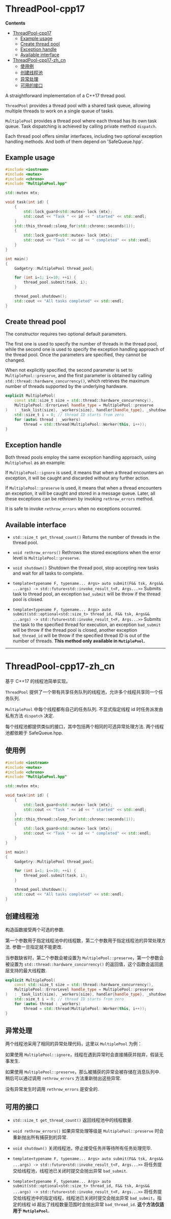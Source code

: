 # ThreadPool-cpp17

**Contents**  
- [ThreadPool-cpp17](#threadpool-cpp17)
  - [Example usage](#example-usage)
  - [Create thread pool](#create-thread-pool)
  - [Exception handle](#exception-handle)
  - [Available interface](#available-interface)
- [ThreadPool-cpp17-zh\_cn](#threadpool-cpp17-zh_cn)
  - [使用例](#使用例)
  - [创建线程池](#创建线程池)
  - [异常处理](#异常处理)
  - [可用的接口](#可用的接口)

A straightforward implementation of a C++17 thread pool.

`ThreadPool` provides a thread pool with a shared task queue, allowing multiple threads to work on a single queue of tasks.

`MultiplePool` provides a thread pool where each thread has its own task queue. Task dispatching is achieved by calling private method `dispatch`.

Each thread pool offers similar interfaces, including two optional exception handling methods. And both of them depend on 'SafeQueue.hpp'.

## Example usage
```cpp
#include <iostream>
#include <mutex>
#include <chrono>
#include "MultiplePool.hpp"

std::mutex mtx;

void task(int id) {
    {
        std::lock_guard<std::mutex> lock {mtx};
        std::cout << "Task " << id << " started" << std::endl;
    }
    std::this_thread::sleep_for(std::chrono::seconds(1));
    {
        std::lock_guard<std::mutex> lock {mtx};
        std::cout << "Task " << id << " completed" << std::endl;
    }
}

int main()
{
    Gadgetry::MultiplePool thread_pool;

    for (int i=1; i<=10; ++i) {
        thread_pool.submit(task, i);
    }

    thread_pool.shutdown();
    std::cout << "All tasks completed" << std::endl;
}
```

## Create thread pool
The constructor requires two optional default parameters.

The first one is used to specify the number of threads in the thread pool, while the second one is used to specify the exception handling approach of the thread pool. Once the parameters are specified, they cannot be changed.

When not explicitly specified, the second parameter is set to `MultiplePool::preserve`, and the first parameter is obtained by calling `std::thread::hardware_concurrency()`, which retrieves the maximum number of threads supported by the underlying hardware.
```cpp
explicit MultiplePool(
    const std::size_t size = std::thread::hardware_concurrency(),
    MultiplePool::ErrorLevel handle_type = MultiplePool::preserve
)   : _task_list{size}, _workers{size}, handler{handle_type}, _shutdown{false}, _stop_submit{false} {
    std::size_t i = 0; // thread ID starts from zero
    for (auto& thread : _workers)
        thread = std::thread(MultiplePool::Worker(this, i++));
}
```

## Exception handle
Both thread pools employ the same exception handling approach, using `MultiplePool` as an example:

If `MultiplePool::ignore` is used, it means that when a thread encounters an exception, it will be caught and discarded without any further action.

If `MultiplePool::preserve` is used, it means that when a thread encounters an exception, it will be caught and stored in a message queue. Later, all these exceptions can be rethrown by invoking `rethrow_errors` method.

It is safe to invoke `rethrow_errors` when no exceptions occurred.

## Available interface
- `std::size_t get_thread_count()`
  Returns the number of threads in the thread pool.

- `void rethrow_errors()`
  Rethrows the stored exceptions when the error level is `MultiplePool::preserve`.

- `void shutdown()`
  Shutdown the thread pool, stop accepting new tasks and wait for all tasks to complete.

- `template<typename F, typename... Args> auto submit(F&& tsk, Args&& ...args) -> std::future<std::invoke_result_t<F, Args...>>`
  Submits task to thread pool, an exception `bad_submit` will be throw if the thread pool is closed.

- `template<typename F, typename... Args> auto submit(std::optional<std::size_t> thread_id, F&& tsk, Args&& ...args) -> std::future<std::invoke_result_t<F, Args...>>`
  Submits the task to the specified thread for execution, an exception `bad_submit` will be throw if the thread pool is closed, another exception `bad_thread_id` will be throw if the specified thread ID is out of the number of threads. **This method only available in `MutiplePool`.**
- - -

# ThreadPool-cpp17-zh_cn
基于 C++17 的线程池简单实现。

`ThreadPool` 提供了一个带有共享任务队列的线程池，允许多个线程共享同一个任务队列.


`MultiplePool` 中每个线程都有自己的任务队列. 不显式指定线程 id 时任务派发由私有方法 `dispatch` 决定.

每个线程池都提供类似的接口，其中包括两个相同的可选异常处理方法. 两个线程池都依赖于 SafeQueue.hpp.

## 使用例
```cpp
#include <iostream>
#include <mutex>
#include <chrono>
#include "MultiplePool.hpp"

std::mutex mtx;

void task(int id) {
    {
        std::lock_guard<std::mutex> lock {mtx};
        std::cout << "Task " << id << " started" << std::endl;
    }
    std::this_thread::sleep_for(std::chrono::seconds(1));
    {
        std::lock_guard<std::mutex> lock {mtx};
        std::cout << "Task " << id << " completed" << std::endl;
    }
}

int main()
{
    Gadgetry::MultiplePool thread_pool;

    for (int i=1; i<=10; ++i) {
        thread_pool.submit(task, i);
    }

    thread_pool.shutdown();
    std::cout << "All tasks completed" << std::endl;
}
```

## 创建线程池
构造函数接受两个可选的参数.

第一个参数用于指定线程池中的线程数，第二个参数用于指定线程池的异常处理方法. 参数一旦指定就不能更改.

当参数缺省时，第二个参数会被设置为 `MultiplePool::preserve`，第一个参数会被设置为 `std::thread::hardware_concurrency()` 的返回值，这个函数会返回底层支持的最大线程数.
```cpp
explicit MultiplePool(
    const std::size_t size = std::thread::hardware_concurrency(),
    MultiplePool::ErrorLevel handle_type = MultiplePool::preserve
)   : _task_list{size}, _workers{size}, handler{handle_type}, _shutdown{false}, _stop_submit{false} {
    std::size_t i = 0; // thread ID starts from zero
    for (auto& thread : _workers)
        thread = std::thread(MultiplePool::Worker(this, i++));
}
```

## 异常处理
两个线程池采用了相同的异常处理代码，这里以 `MultiplePool` 为例：

如果使用 `MultiplePool::ignore`，线程在遇到异常时会直接捕获并抛弃，假装无事发生.

如果使用 `MultiplePool::preserve`，那么被捕获的异常会被存储在消息队列中. 稍后可以通过调用 `rethrow_errors` 方法重新抛出这些异常.

没有异常发生时调用 `rethrow_errors` 是安全的.

## 可用的接口
- `std::size_t get_thread_count()`
  返回线程池中的线程数量.

- `void rethrow_errors()`
  如果异常处理等级是 `MultiplePool::preserve` 时会重新抛出所有捕获到的异常.

- `void shutdown()`
  关闭线程池，停止接受任务并等待所有任务处理完毕.

- `template<typename F, typename... Args> auto submit(F&& tsk, Args&& ...args) -> std::future<std::invoke_result_t<F, Args...>>`
  将任务提交给线程池，线程池已关闭时提交会抛出异常 `bad_submit`.

- `template<typename F, typename... Args> auto submit(std::optional<std::size_t> thread_id, F&& tsk, Args&& ...args) -> std::future<std::invoke_result_t<F, Args...>>`
  将任务提交给线程池中的指定线程，线程池已关闭时提交会抛出异常 `bad_submit`，指定的线程 id 超出了线程数量范围时会抛出异常 `bad_thread_id`. **这个方法仅适用于 `MutiplePool`.**
